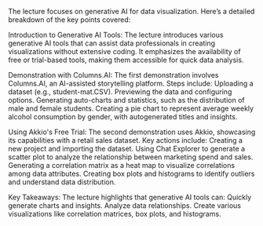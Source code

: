 The lecture focuses on generative AI for data visualization. Here’s a detailed breakdown of the key points covered:

Introduction to Generative AI Tools:
    The lecture introduces various generative AI tools that can assist data professionals in creating visualizations without extensive coding.
    It emphasizes the availability of free or trial-based tools, making them accessible for quick data analysis.

Demonstration with Columns.AI:
    The first demonstration involves Columns.AI, an AI-assisted storytelling platform.
    Steps include:
    Uploading a dataset (e.g., student-mat.CSV).
    Previewing the data and configuring options.
    Generating auto-charts and statistics, such as the distribution of male and female students.
    Creating a pie chart to represent average weekly alcohol consumption by gender, with autogenerated titles and insights.

Using Akkio's Free Trial:
    The second demonstration uses Akkio, showcasing its capabilities with a retail sales dataset.
    Key actions include:
    Creating a new project and importing the dataset.
    Using Chat Explorer to generate a scatter plot to analyze the relationship between marketing spend and sales.
    Generating a correlation matrix as a heat map to visualize correlations among data attributes.
    Creating box plots and histograms to identify outliers and understand data distribution.

Key Takeaways:
    The lecture highlights that generative AI tools can:
    Quickly generate charts and insights.
    Analyze data relationships.
    Create various visualizations like correlation matrices, box plots, and histograms.